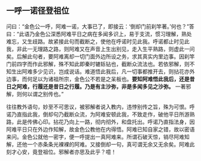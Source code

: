 ## 一呼一诺径登祖位

问曰：“金色公一呼，阿难一诺，大事已了，即接云：‘倒却门前刹竿著。’何也？”答曰：“此语乃金色公深悉阿难平日之病在多闻多识上，易于支流，惯习理解，熟处难忘，又生歧路。故紧接此句而截断之，使他在呼诺时见此我。呼诺都止时见此我，非此一无理路之路，则阿难又在声音上生出别见，走入生平熟路，则虚此一问矣。后解此句者，要阿难离却一切门面外边所设之务，求其真实内里边事。因刹竿门前四字而作此邪解，殊不知此即秦时辘轹钻也，截断众流法也。若依邪解，则不知生出阿难多少见识，岂成说话。难道悟此我后，凡一切事都推开去，则拈花亦外边事，而何足以为诸祖所宗，金色公不若是之呆板也。__要知阿难悟此我后，还是昔日之阿难，行履还是昔日之行履。乃是有主沙弥，非是多闻多见之沙弥。__ 一著邪解，则何以谓之别传也。”

往往教外语句，妙至不可思议，被邪解者说入教内，违悖别传之旨，殊为可恨。呼诺乃直指此我，倒却句乃截断众流，为阿难安顿此我，不致走作，破他平日所游熟路，此是传佛心印。拈花乃向上一路，彻内彻外，和盘托出。呼诺乃直指法身，因阿难平日只在外边作知解，故金色公教他在内得悟。阿难已知自家之错，故以密语来问。金色公就他一密字，便一呼提出一真阿难来。所谓石破天惊，销尽阿难知解，还他一个赤条条光裸裸的阿难。又接倒却一句，真可谓无余又无余矣。阿难此刻才心安，竟登祖位。邪解者亦思及此乎？噫！
